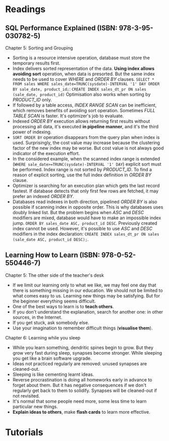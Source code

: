 # Readings

## SQL Performance Explained (ISBN: 978-3-95-030782-5)

Chapter 5: Sorting and Grouping

- Sorting is a resource intensive operation, database must store the temporary results first.
- Index delivers sorted representation of the data. __Using index allows avoiding sort__ operation, when data is
  presorted. But the same index needs to be used to cover _WHERE_ and _ORDER BY_ clauses.
  `SELECT * FROM sales WHERE sales_date=TRUNC(sysdate)-INTERVAL '1' DAY ORDER BY sale_date, product_id;`:
  `CREATE INDEX sales_dt_pr ON sales (sale_date, product_id)`
  Optimisation also works when sorting by _PRODUCT_ID_ only.
- If followed by a table access, _INDEX RANGE SCAN_ can be inefficient, which removes benefits of avoiding sort
  operation. Sometimes _FULL TABLE SCAN_ is faster. It's optimizer's job to evaluate.
- Indexed _ORDER BY_ execution allows returning first results without processing all data, it's executed __in pipeline
  manner__, and it's the third power of indexing.
- `SORT ORDER BY` operation disappears from the query plan when index is used. Surprisingly, the cost value may increase
  because the clustering factor of the new index may be worse. But cost value is not always good indicator of the
  execution effort.
- In the considered example, when the scanned index range is
  extended (`WHERE sale_date>=TRUNC(sysdate)-INTERVAL '1' DAY`) explicit sort must be performed. Index range is not
  sorted by _PRODUCT_ID_. To find a reason of explicit sorting, use the full index definition in _ORDER BY_ clause.
- Optimizer is searching for an execution plan which gets the last record fastest. If database detects that only first
  few rows are fetched, it may prefer an indexed _ORDER BY_.
- Databases read indexes in both direction, pipelined _ORDER BY_ is also possible if scanning index in opposite order.
  This is why databases uses doubly linked list. But the problem begins when _ASC_ and _DESC_ modifiers are mixed,
  database would have to make an impossible index jump. `ORDER BY sales_date ASC, product_id DESC`. Previously created
  index cannot be used. However, it's possible to use _ASC_ and _DESC_ modifiers in the index
  declaration: `CREATE INDEX sales_dt_pr ON sales (sale_date ASC, product_id DESC);`.

## Learning How to Learn (ISBN: 978-0-52-550446-7)

Chapter 5: The other side of the teacher's desk

- If we limit our learning only to what we like, we may feel one day that there is something missing in our education.
  We should not be limited to what comes easy to us. Learning new things may be satisfying. But for the beginner
  everything seems difficult.
- One of the best ways to learn is to __teach others__.
- If you don't understand the explanation, search for another one: in other sources, in the Internet.
- If you get stuck, ask somebody else.
- Use your imagination to remember difficult things (__visualise them__).

Chapter 6: Learning while you sleep

- While you learn something, dendritic spines begin to grow. But they grow very fast during sleep, synapses become
  stronger. While sleeping you get like a brain software upgrade.
- Ideas not practiced regularly are removed: unused synapses are cleaned-out.
- Sleeping is like cementing learnt ideas.
- Reverse procrastination is doing all homeworks early in advance to forget about them. But it has negative consequences
  if we don't regularly get back to them to solidify. Synapses will be cleaned-out if not revisited.
- It's normal that some people need more, some less time to learn particular new things.
- __Explain ideas to others__, make __flash cards__ to learn more effective.

# Tutorials